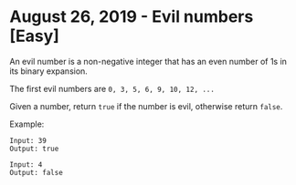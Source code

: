 # August 26, 2019 - Evil numbers [Easy]

An evil number is a non-negative integer that has an even number of 1s in its 
binary expansion.

The first evil numbers are `0, 3, 5, 6, 9, 10, 12, ...`

Given a number, return `true` if the number is evil, otherwise return 
`false`.

Example:
```
Input: 39
Output: true

Input: 4
Output: false
```
